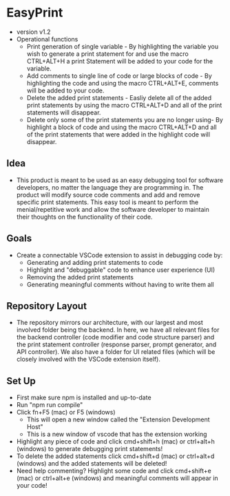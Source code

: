 # EasyPrint
- version v1.2
- Operational functions
   - Print generation of single variable - By highlighting the variable you wish to generate a print statement for and use the macro CTRL+ALT+H a print Statement will be added to your code for the variable.
   - Add comments to single line of code or large blocks of code - By highlighting the code and using the macro CTRL+ALT+E, comments will be added to your code.
   - Delete the added print statements - Easliy delete all of the added print statements by using the macro CTRL+ALT+D and all of the print statements will disappear.
   - Delete only some of the print statements you are no longer using- By highlight a block of code and using the macro CTRL+ALT+D and all of the print statements that were added in the highlight code will disappear.
## Idea
- This product is meant to be used as an easy debugging tool for software developers, no matter the language they are programming in. The product will modify source code comments and add and remove specific print statements. This easy tool is meant to perform the menial/repetitive work and allow the software developer to maintain their thoughts on the functionality of their code. 

## Goals
- Create a connectable VSCode extension to assist in debugging code by:
    * Generating and adding print statements to code
    * Highlight and "debuggable" code to enhance user experience (UI)
    * Removing the added print statements
    * Generating meaningful comments without having to write them all

## Repository Layout
- The repository mirrors our architecture, with our largest and most involved folder being the backend. In here, we have all relevant files for the backend controller (code modifier and code structure parser) and the print statement controller (response parser, prompt generator, and API controller). We also have a folder for UI related files (which will be closely involved with the VSCode extension itself).

## Set Up
 - First make sure npm is installed and up-to-date
 - Run "npm run compile"
 - Click fn+F5 (mac) or F5 (windows)
    - This will open a new window called the "Extension Development Host"
    - This is a new window of vscode that has the extension working
 - Highlight any piece of code and click cmd+shift+h (mac) or ctrl+alt+h (windows) to generate debugging print statements!
 - To delete the added statements click cmd+shift+d (mac) or ctrl+alt+d (windows) and the added statements will be deleted!
 - Need help commenting?  Highlight some code and click cmd+shift+e (mac) or ctrl+alt+e (windows) and meaningful comments will appear in your code!
